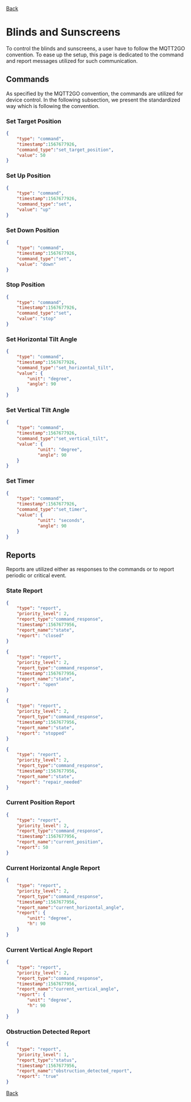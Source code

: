 [Back](../mqtt2go-objects.md)

# Blinds and Sunscreens
To control the blinds and sunscreens, a user have to follow the MQTT2GO convention. To ease up the setup, this page is dedicated to the command and report messages utilized for such communication.

## <a name="commands"></a>Commands
As specified by the MQTT2GO convention, the commands are utilized for device control. In the following subsection, we present the standardized way which is following the convention.

### Set Target Position
```json
{
	"type": "command",
	"timestamp":1567677926,
	"command_type":"set_target_position",
	"value": 50
}
```

### Set Up Position
```json
{
	"type": "command",
	"timestamp":1567677926,
	"command_type":"set",
	"value": "up"
}
```

### Set Down Position
```json
{
	"type": "command",
	"timestamp":1567677926,
	"command_type":"set",
	"value": "down"
}
```

### Stop Position
```json
{
	"type": "command",
	"timestamp":1567677926,
	"command_type":"set",
	"value": "stop"
}
```

### Set Horizontal Tilt Angle
```json
{
    "type": "command",
    "timestamp":1567677926,
    "command_type":"set_horizontal_tilt",
    "value": {
        "unit": "degree",
        "angle": 90
    }
}
```

### Set Vertical Tilt Angle
```json
{
    "type": "command",
    "timestamp":1567677926,
    "command_type":"set_vertical_tilt",
    "value": {
            "unit": "degree",
            "angle": 90
    }
}
```
### Set Timer
```json
{
	"type": "command",
	"timestamp":1567677926,
	"command_type":"set_timer",
	"value": {
            "unit": "seconds",
            "angle": 90
    }
}
```

## <a name="reports"></a>Reports
Reports are utilized either as responses to the commands or to report periodic or critical event.

### State Report
```json
{
	"type": "report",
	"priority_level": 2,
	"report_type":"command_response",
	"timestamp":1567677956,
	"report_name":"state",
	"report": "closed"
}
```

```json
{
	"type": "report",
	"priority_level": 2,
	"report_type":"command_response",
	"timestamp":1567677956,
	"report_name":"state",
	"report": "open"
}
```

```json
{
	"type": "report",
	"priority_level": 2,
	"report_type":"command_response",
	"timestamp":1567677956,
	"report_name":"state",
	"report": "stopped"
}
```

```json
{
	"type": "report",
	"priority_level": 2,
	"report_type":"command_response",
	"timestamp":1567677956,
	"report_name":"state",
	"report": "repair_needed"
}
```
### Current Position Report
```json
{
	"type": "report",
	"priority_level": 2,
	"report_type":"command_response",
	"timestamp":1567677956,
	"report_name":"current_position",
	"report": 50
}
```

### Current Horizontal Angle Report
```json
{
    "type": "report",
    "priority_level": 2,
    "report_type":"command_response",
    "timestamp":1567677956,
    "report_name":"current_horizontal_angle",
    "report": {
        "unit": "degree",
        "h": 90
    }
}
```

### Current Vertical Angle Report
```json
{
    "type": "report",
    "priority_level": 2,
    "report_type":"command_response",
    "timestamp":1567677956,
    "report_name":"current_vertical_angle",
    "report": {
        "unit": "degree",
        "h": 90
    }
}
```

### Obstruction Detected Report
```json
{
	"type": "report",
	"priority_level": 1,
	"report_type":"status",
	"timestamp":1567677956,
	"report_name":"obstruction_detected_report",
	"report": "true"
}
```
[Back](../mqtt2go-objects.md)

